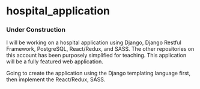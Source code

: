 # hospital_application

### Under Construction

I will be working on a hospital application using Django, Django Restful Framework, PostgreSQL, React/Redux, and SASS. The other repositories on this account has been purposely simplified for teaching. This application will be a fully featured web application.

Going to create the application using the Django templating language first, then implement the React/Redux, SASS.
